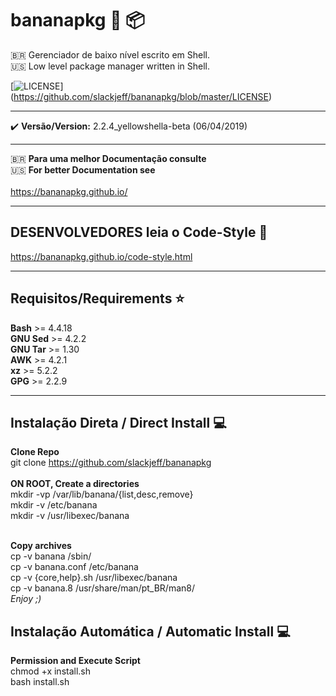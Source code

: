 # bananapkg :banana: :package:
🇧🇷 Gerenciador de baixo nível escrito em Shell. <br/>
:us: Low level package manager written in Shell.<br/>

[![LICENSE](https://img.shields.io/apm/l/vim-mode.svg?style=plastic)] 
(https://github.com/slackjeff/bananapkg/blob/master/LICENSE)

----

:heavy_check_mark: **Versão/Version:** 2.2.4_yellowshella-beta  (06/04/2019)<br/>

----

🇧🇷 **Para uma melhor Documentação consulte** <br/>
:us: **For better Documentation see** <br/><br/>
https://bananapkg.github.io/

----

## DESENVOLVEDORES leia o Code-Style :ledger:
https://bananapkg.github.io/code-style.html

----

## Requisitos/Requirements :star:
**Bash** >= 4.4.18 <br/>
**GNU Sed** >= 4.2.2<br/>
**GNU Tar** >= 1.30<br/>
**AWK** >= 4.2.1<br/>
**xz** >= 5.2.2<br/>
**GPG** >= 2.2.9<br/>

----

## Instalação Direta / Direct Install :computer:
**Clone Repo**<br/>
git clone https://github.com/slackjeff/bananapkg<br/>
<br/>
**ON ROOT, Create a directories**<br/>
mkdir -vp /var/lib/banana/{list,desc,remove}<br/>
mkdir -v /etc/banana<br/>
mkdir -v /usr/libexec/banana<br/>
<br/>

**Copy archives**<br/>
cp -v banana /sbin/<br/>
cp -v banana.conf /etc/banana<br/>
cp -v {core,help}.sh /usr/libexec/banana<br/>
cp -v banana.8 /usr/share/man/pt_BR/man8/<br/>
*Enjoy ;)*

## Instalação Automática / Automatic Install :computer:
**Permission and Execute Script**<br>
chmod +x install.sh<br>
bash install.sh
